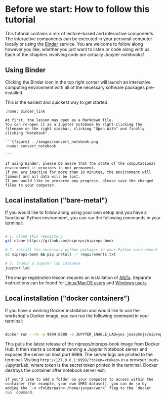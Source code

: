 # Before we start: How to follow this tutorial

This tutorial contains a mix of lecture-based and interactive components.
The interactive components can be executed in your personal computer locally or using the [Binder](https://jupyter.org/binder) service.
You are welcome to follow along however you like, whether you just want to listen or code along with us.
Each of the chapters involving code are actually Jupyter notebooks!

## <i class="fa fa-rocket" aria-hidden="true"></i> Using Binder

Clicking the Binder icon in the top right corner will launch an interactive computing environment with all of the necessary software packages pre-installed.

This is the easiest and quickest way to get started.

```{figure} ../images/binder_link.png
:name: binder_link

```

````{tip}
At first, the lesson may open as a Markdown file.
You can re-open it as a Jupyter notebook by right-clicking the filename on the right sidebar, clicking "Open With" and finally clicking "Notebook".

```{figure} ../images/convert_notebook.png
:name: convert_notebook

```
````

```{attention}
If using Binder, please be aware that the state of the computational environment it provides is not permanent.
If you are inactive for more than 10 minutes, the environment will timeout and all data will be lost.
If you would like to preserve any progress, please save the changed files to your computer.
```

## <i class="fas fa-hammer"></i> Local installation ("bare-metal")

If you would like to follow along using your own setup and you have a functional Python environment, you can run the following commands in your terminal:

```bash

# 1. clone this repository
git clone https://github.com/nipreps/nipreps-book

# 2. install the necessary python packages in your Python environment
cd nipreps-book && pip install -r requirements.txt

# 3. launch a Jupyter lab instance
jupyter lab

```

The image registration lesson requires an installation of [ANTs](https://github.com/ANTsX/ANTs).
Separate instructions can be found for [Linux/MacOS users](https://github.com/ANTsX/ANTs/wiki/Compiling-ANTs-on-Linux-and-Mac-OS) and [Windows users](https://github.com/ANTsX/ANTs/wiki/Compiling-ANTs-on-Windows-10).

## <i class="fab fa-docker"></i> Local installation ("docker containers")

If you have a working Docker installation and would like to use the workshop's Docker image, you can run the following command in your terminal:

```bash

docker run --rm -p 9999:8888 -e JUPYTER_ENABLE_LAB=yes josephmje/nipreps-book:latest

```

This pulls the latest release of the nipreps/nipreps-book image from Docker Hub.
It then starts a container running a Jupyter Notebook server and exposes the server on host port 9999.
The server logs are printed to the terminal.
Visiting `http://127.0.0.1:9999/?token=<token>` in a browser loads JupyterLab, where token is the secret token printed in the terminal.
Docker destroys the container after notebook server exit.

```{tip}
If you'd like to add a folder on your computer to access within the container (for example, your own dMRI dataset), you can do so by adding the `-v <folderpath>:/home/jovyan/work` flag to the `docker run` command.
```
